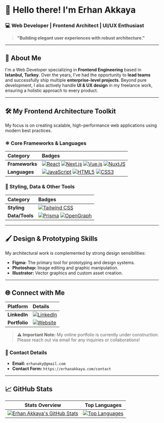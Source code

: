<!--
## Hi there 👋

**erhanaky/erhanaky** is a ✨ _special_ ✨ repository because its `README.md` (this file) appears on your GitHub profile.

Here are some ideas to get you started:

- 🔭 I’m currently working on ...
- 🌱 I’m currently learning ...
- 👯 I’m looking to collaborate on ...
- 🤔 I’m looking for help with ...
- 💬 Ask me about ...
- 📫 How to reach me: ...
- 😄 Pronouns: ...
- ⚡ Fun fact: ...
-->

# 👋 Hello there! I'm Erhan Akkaya

### 💻 Web Developer | Frontend Architect | UI/UX Enthusiast

> **"Building elegant user experiences with robust architecture."**

---

## 📍 About Me

I'm a Web Developer specializing in **Frontend Engineering** based in **Istanbul, Turkey**. Over the years, I've had the opportunity to **lead teams** and successfully ship multiple **enterprise-level projects**. Beyond pure development, I also actively handle **UI & UX design** in my freelance work, ensuring a holistic approach to every product.

---

## 🛠️ My Frontend Architecture Toolkit

My focus is on creating scalable, high-performance web applications using modern best practices.

### ⚛️ Core Frameworks & Languages

| Category | Badges |
| :--- | :--- |
| **Frameworks** | [![React](https://img.shields.io/badge/React-61DAFB?style=for-the-badge&logo=react&logoColor=black)](https://reactjs.org/) [![Next.js](https://img.shields.io/badge/Next.js-000000?style=for-the-badge&logo=next.js&logoColor=white)](https://nextjs.org/) [![Vue.js](https://img.shields.io/badge/Vue.js-4FC08D?style=for-the-badge&logo=vue.js&logoColor=white)](https://vuejs.org/) [![NuxtJS](https://img.shields.io/badge/NuxtJS-00DC82?style=for-the-badge&logo=nuxtdotjs&logoColor=black)](https://nuxtjs.org/) |
| **Languages** | [![JavaScript](https://img.shields.io/badge/JavaScript-F7DF1E?style=for-the-badge&logo=javascript&logoColor=black)](https://developer.mozilla.org/en-US/docs/Web/JavaScript) [![HTML5](https://img.shields.io/badge/HTML5-E34F26?style=for-the-badge&logo=html5&logoColor=white)](https://developer.mozilla.org/en-US/docs/Glossary/HTML5) [![CSS3](https://img.shields.io/badge/CSS3-1572B6?style=for-the-badge&logo=css3&logoColor=white)](https://developer.mozilla.org/en-US/docs/Web/CSS) |

### 🎨 Styling, Data & Other Tools

| Category | Badges |
| :--- | :--- |
| **Styling** | [![Tailwind CSS](https://img.shields.io/badge/Tailwind_CSS-06B6D4?style=for-the-badge&logo=tailwind-css&logoColor=white)](https://tailwindcss.com/) |
| **Data/Tools** | [![Prisma](https://img.shields.io/badge/Prisma-2D3748?style=for-the-badge&logo=prisma&logoColor=white)](https://www.prisma.io/) [![OpenGraph](https://img.shields.io/badge/OpenGraph-181717?style=for-the-badge&logo=opengraph&logoColor=white)](https://ogp.me/) |

---

## 🖌️ Design & Prototyping Skills

My architectural work is complemented by strong design sensibilities:

* **Figma:** The primary tool for prototyping and design systems.
* **Photoshop:** Image editing and graphic manipulation.
* **Illustrator:** Vector graphics and custom asset creation.

---

## 🌐 Connect with Me

| Platform | Details |
| :--- | :--- |
| **LinkedIn** | [![LinkedIn](https://img.shields.io/badge/LinkedIn-0077B5?style=for-the-badge&logo=linkedin&logoColor=white)](http://linkedin.com/in/erhanaky) |
| **Portfolio** | [![Website](https://img.shields.io/badge/Website-000000?style=for-the-badge&logo=vercel&logoColor=white)](https://erhanakkaya.com) |

> **⚠️ Important Note:** My online portfolio is currently under construction. Please reach out via email for any inquiries or collaborations!

### 📧 Contact Details

* **Email:** `erhanaky@gmail.com`
* **Contact Form:** `https://erhanakkaya.com/contact`

---

## 📈 GitHub Stats

| Stats Overview | Top Languages |
| :---: | :---: |
| [![Erhan Akkaya's GitHub Stats](https://github-readme-stats.vercel.app/api?username=erhanaky&show_icons=true&theme=dracula&hide_border=true&count_private=true)](https://github.com/erhanaky) | [![Top Languages](https://github-readme-stats.vercel.app/api/top-langs/?username=erhanaky&layout=compact&theme=dracula&hide_border=true&count_private=true)](https://github.com/erhanaky) |
